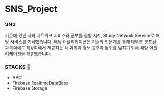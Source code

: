 # SNS_Project

### SNS 

기존에 있던 사회 네트워크 서비스와 공부를 접합 시켜, Study Network Service로 해당 서비스를 기획했습니다.
해당 어플리케이션은 기존의 인문계를 통해 대부분 분포된 과목외에도 특성화에서 제공하는 타 과목의 정보 공유의 범위를 넓히기 위해 해당 어플리케이션을 개발했습니다.

### STACKS 📙

- AAC 
- Firebase RealtimeDataBase
- Firebase Storage
